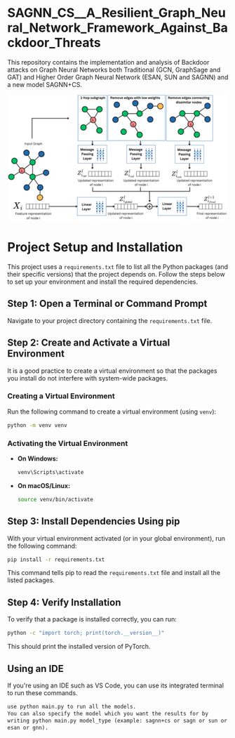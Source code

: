 # SAGNN_CS__A_Resilient_Graph_Neural_Network_Framework_Against_Backdoor_Threats

This repository contains the implementation and analysis of Backdoor attacks on Graph Neural Networks both Traditional (GCN, GraphSage and GAT) and Higher Order Graph Neural Network (ESAN, SUN and SAGNN) and a new model SAGNN+CS. 

<p align="center">
  <img src="images/abhi_system.png" width="500">
</p>

# Project Setup and Installation

This project uses a `requirements.txt` file to list all the Python packages (and their specific versions) that the project depends on. Follow the steps below to set up your environment and install the required dependencies.

## Step 1: Open a Terminal or Command Prompt

Navigate to your project directory containing the `requirements.txt` file.

## Step 2: Create and Activate a Virtual Environment

It is a good practice to create a virtual environment so that the packages you install do not interfere with system-wide packages.

### Creating a Virtual Environment

Run the following command to create a virtual environment (using `venv`):

```bash
python -m venv venv
```

### Activating the Virtual Environment

- **On Windows:**

  ```bash
  venv\Scripts\activate
  ```

- **On macOS/Linux:**

  ```bash
  source venv/bin/activate
  ```

## Step 3: Install Dependencies Using pip

With your virtual environment activated (or in your global environment), run the following command:

```bash
pip install -r requirements.txt
```

This command tells pip to read the `requirements.txt` file and install all the listed packages.

## Step 4: Verify Installation

To verify that a package is installed correctly, you can run:

```bash
python -c "import torch; print(torch.__version__)"
```

This should print the installed version of PyTorch.

## Using an IDE

If you're using an IDE such as VS Code, you can use its integrated terminal to run these commands.

```
use python main.py to run all the models.
You can also specify the model which you want the results for by writing python main.py model_type (example: sagnn+cs or sagn or sun or esan or gnn).
